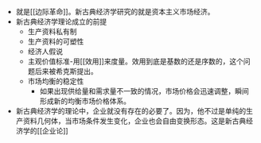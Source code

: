 - 就是[[边际革命]]。新古典经济学研究的就是资本主义市场经济。
- 新古典经济学理论成立的前提
    - 生产资料私有制
    - 生产资料的可塑性
    - 经济人假说
    - 主观价值标准-用[[效用]]来度量。效用到底是基数的还是序数的，这个问题后来被希克斯提出。
    - 市场均衡的稳定性
        - 如果出现供给量和需求量不一致的情况，市场价格会迅速调整，瞬间形成新的均衡市场价格体系。
- 新古典经济学的理论中，企业就没有存在的必要了。因为，他不过是单纯的生产资料几何体，当市场条件发生变化，企业也会自由变换形态。这是新古典经济学的[[企业论]]
